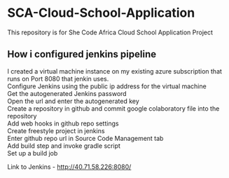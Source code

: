 # SCA-Cloud-School-Application
This repository is for She Code Africa Cloud School Application Project

## How i configured jenkins pipeline
<p>I created a virtual machine instance on my existing azure subscription that runs on Port 8080 that jenkin uses.<br>
Configure Jenkins using the public ip address for the virtual machine<br>
Get the autogenerated Jenkins password<br>
Open the url and enter the autogenerated key<br>
Create a repository in github and commit google colaboratory file into the repository<br>
Add web hooks in github repo settings<br>
Create freestyle project in jenkins<br>
Enter github repo url in Source Code Management tab<br>
Add build step and invoke gradle script<br>
Set up a build job
</p>

Link to Jenkins - http://40.71.58.226:8080/
